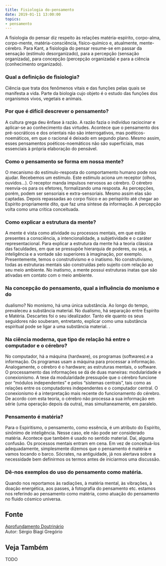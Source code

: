 ```yaml
---
title: Fisiologia do-pensamento
date: 2019-01-11 13:00:00
topics: 
- pensamento
---
```


A fisiologia do pensar diz respeito às relações matéria-espírito,
corpo-alma, corpo-mente, matéria-consciência, físico-químico e,
atualmente, mente-cérebro. Para Kant, a fisiologia do pensar resume-se
em passar da sensação (estímulo desorganizado), para a percepção
(sensação organizada), para concepção (percepção organizada) e para a
ciência (conhecimento organizado).

### Qual a definição de fisiologia?
Ciência que trata dos fenômenos vitais e das funções pelas quais se
manifesta a vida. Parte da biologia cujo objeto é o estudo das funções
dos organismos vivos, vegetais e animais.

### Por que é difícil descrever o pensamento?
A cultura grega deu ênfase à razão. A razão fazia o indivíduo raciocinar
e aplicar-se ao conhecimento das virtudes. Acontece que o pensamento dos
pré-socráticos e dos orientais não são interrogativos, mas
poéticos-noemáticos, em que o racional é deixado em segundo plano. Mesmo
assim, esses pensamentos poéticos-noemáticos não são superficiais, mas
essenciais à própria elaboração do pensável.

### Como o pensamento se forma em nossa mente?
O mecanismo do estímulo-resposta do comportamento humano pode nos
ajudar. Recebemos um estímulo. Este estímulo aciona um receptor (olhos,
ouvidos...). O receptor manda impulsos nervosos ao cérebro. O cérebro
reenvia-os para os efetores, formalizando uma resposta. As percepções,
porém, podem ser sensoriais e extra-sensoriais. Mesmo assim elas são
captadas. Depois repassadas ao corpo físico e ao perispírito até chegar
ao Espírito propriamente dito, que faz uma síntese da informação. A
percepção volta como uma crítica conceituada.

### Como explicar a estrutura da mente?
A mente é vista como atividade ou processos mentais, em que estão
presentes a consciência, a intencionalidade, a subjetividade e o
caráter representacional. Para explicar a estrutura da mente há a
teoria clássica das faculdades, em que se pressupõe hierarquia de
poderes, ou seja, a inteligência e a vontade são superiores à
imaginação, por exemplo. Presentemente, temos o construtivismo e o
inatismo. No construtivismo, todas as estruturas mentais são
construídas pelo sujeito com relação ao seu meio ambiente. No inatismo,
a mente possui estruturas inatas que são ativadas em contato com o meio
ambiente.

### Na concepção do pensamento, qual a influência do monismo e do
dualismo?
No monismo, há uma única substância. Ao longo do tempo, prevaleceu a
substância material. No dualismo, há separação entre Espírito e Matéria.
Descartes foi o seu idealizador. Tanto ele quanto os seus seguidores não
souberam, entretanto, explicar como uma substância espiritual pode se
ligar a uma substância material. .

### Na ciência moderna, que tipo de relação há entre o computador e o cérebro?
No computador, há a máquina (hardware), os programas (softwares).e a
informação. Os programas usam a máquina para processar a informação.
Analogamente, o cérebro é o hardware; as estruturas mentais, o
software. O processamento das informações se dá de duas maneiras:
modularidade e conexionismo. A tese da modularidade pressupõe que
o cérebro funcione por “módulos independentes” e pelos “sistemas
centrais”, tais como as relações entre os computadores independentes e o
computador central. O conexionismo é a interpretação mais recente do
funcionamento do cérebro. De acordo com esta teoria, o cérebro não
processa a sua informação em série (uma operação depois da outra), mas
simultaneamente, em paralelo.

### Pensamento é matéria?
Para o Espiritismo, o pensamento, como essência, é um atributo do
Espírito, sinônimo de inteligência. Nesse caso, ele não pode ser
considerado matéria. Acontece que também é usado no sentido material.
Daí, alguma confusão. Os processos mentais entram em cena. Em vez de
conceituá-los adequadamente, simplesmente dizemos que o pensamento é
matéria e vamos tocando o barco. Sócrates, na antiguidade, já nos
alertava sobre a necessidade bem definirmos os termos antes de
iniciarmos uma discussão.

### Dê-nos exemplos do uso do pensamento como matéria.
Quando nos reportamos às radiações, à matéria mental, às vibrações, à
doação energética, aos passes, à fotografia do pensamento etc. estamos
nos referindo ao pensamento como matéria, como atuação do pensamento no
fluido cósmico universa.



## Fonte
[Aprofundamento Doutrinário](https://sites.google.com/view/aprofundamentodoutrinario/pensamento-e-fisiologia-do-pensamento)  
Autor: Sérgio Biagi Gregório



## Veja Também
TODO


